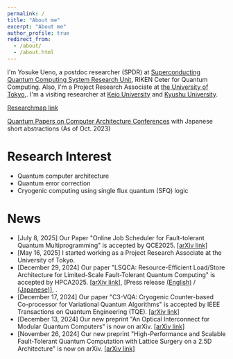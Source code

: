 ```yaml
---
permalink: /
title: "About me"
excerpt: "About me"
author_profile: true
redirect_from:
  - /about/
  - /about.html
---
```


I'm Yosuke Ueno, a postdoc researcher (SPDR) at [Superconducting Quantum Computing System Research Unit](https://www.riken.jp/en/research/labs/rqc/superconduct_qtm_comput_sys/index.html), RIKEN Ceter for Quantum Computing.
Also, I'm a Project Research Associate at [the University of Tokyo](https://hal.ipc.i.u-tokyo.ac.jp/en/),.
I'm a visiting researcher at [Keio University](https://sites.google.com/view/kondo-lab/home) and [Kyushu University](https://slrc.kyushu-u.ac.jp/en/).

[Researchmap link](https://researchmap.jp/y-ueno)

[Quantum Papers on Computer Architecture Conferences](https://docs.google.com/spreadsheets/d/1DEjAtAuG9deEltayrWNTJj5ML0_W1EjDqlCMWpAv9is/edit?usp=sharing) with Japanese short abstractions (As of Oct. 2023)

Research Interest
======
- Quantum computer architecture
- Quantum error correction
- Cryogenic computing using single flux quantum (SFQ) logic

News
======
- [July 8, 2025] Our Paper "Online Job Scheduler for Fault-tolerant Quantum Multiprogramming" is accepted by QCE2025. [[arXiv link]](https://arxiv.org/abs/2505.06741)
- [May 16, 2025] I started working as a Project Research Associate at the University of Tokyo.
- [December 29, 2024] Our paper "LSQCA: Resource-Efficient Load/Store Architecture for Limited-Scale Fault-Tolerant Quantum Computing" is accepted by HPCA2025. [[arXiv link]](https://arxiv.org/abs/2412.20486), [Press release [(English)](https://group.ntt/en/newsrelease/2025/03/04/250304a.html) / [(Japanese)](https://group.ntt/jp/newsrelease/2025/03/04/250304a.html)], .
- [December 17, 2024] Our paper "C3-VQA: Cryogenic Counter-based Co-processor for Variational Quantum Algorithms" is accepted by IEEE Transactions on Quantum Engineering (TQE). [[arXiv link]](https://arxiv.org/abs/2409.07847)
- [December 13, 2024] Our new preprint "An Optical Interconnect for Modular Quantum Computers" is now on arXiv. [[arXiv link]](https://arxiv.org/abs/2412.09299)
- [November 26, 2024] Our new preprint "High-Performance and Scalable Fault-Tolerant Quantum Computation with Lattice Surgery on a 2.5D Architecture" is now on arXiv. [[arXiv link]](https://arxiv.org/abs/2411.17519)

<!---
<- [October 13, 2024] Our new preprint "C3-VQA: Cryogenic Counter-based Co-processor for Variational Quantum Algorithms" is now on arXiv. [[arXiv link]](https://arxiv.org/abs/2409.07847)
--->
